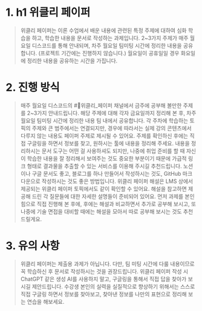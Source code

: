# 1. h1 위클리 페이퍼
> 위클리 페이퍼는 이론 수업에서 배운 내용에 관련된 특정 주제에 대하여 심화 학습을 하고, 학습한 내용을 문서로 작성하는 과제입니다.
> 2~3가지 주제가 매주 월요일 디스코드를 통해 안내되며, 차주 월요일 팀미팅 시간에 정리한 내용을 공유합니다. (프로젝트 기간에는 진행하지 않습니다.)
> 월요일이 공휴일일 경우 화요일에 정리한 내용을 공유하는 시간을 가집니다.

# 2. 진행 방식
>매주 월요일 디스코드의 #📄위클리_페이퍼 채널에서 금주에 공부해 볼만한 주제를 2~3가지 안내드립니다. 해당 주제에 대해 각자 금요일까지 정리해 본 후, 차주 월요일 팀미팅 시간에 정리한 내용 팀 내에서 공유합니다.
>각 주차에 학습하는 토픽의 주제와 큰 범주에서는 연결되지만, 경우에 따라서는 실제 강의 콘텐츠에서 다루지 않는 내용도 페이퍼 주제로 제시될 수 있어요.
>주제를 확인하신 후에는 직접 구글링을 하면서 정보를 찾고, 원하시는 툴에 내용을 정리해 주세요.
>내용을 정리하시는 문서 도구는 어떤 걸 사용하셔도 되지만, 나중에 취업 준비를 할 때 자신이 학습한 내용을 잘 정리해서 보여주는 것도 중요한 부분이기 때문에 가급적 링크 형태로 결과물을 추출할 수 있는 서비스를 이용해 주시길 추천드립니다.
>노션이나 구글 문서도 좋고, 블로그를 하나 만들어서 작성하시는 것도, GitHub 마크다운으로 작성하시는 것도 좋은 방법입니다.
>위클리 페이퍼 해설은 LMS 상에서 제공되는 위클리 페이퍼 토픽에서도 같이 확인할 수 있어요.
>해설을 참고하면 제공해 드린 각 질문들에 대한 자세한 설명들이 준비되어 있어요. 먼저 과제를 본인 힘으로 직접 진행해 본 후에, 후에는 해설과 비교하면서 추가로 공부해 보시고, 또 나중에 기술 면접을 대비할 때에는 해설을 모아서 따로 공부해 보시는 것도 추천드릴게요.

# 3. 유의 사항
>위클리 페이퍼는 제출용 과제가 아닙니다. 다만, 팀 미팅 시간에 다룰 내용이므로 꼭 학습하신 후 문서로 작성하시는 것을 권장드립니다.
>위클리 페이퍼 작성 시 ChatGPT 같은 생성 AI를 사용하지 말고, 구글링을 통해서 직접 답을 찾아가 보시길 제안드립니다. 수강생 본인의 실력을 실질적으로 향상하기 위해서는 스스로 직접 구글링 하면서 정보를 찾아보고, 찾아낸 정보를 나만의 표현으로 정리해 보는 연습을 해보세요.